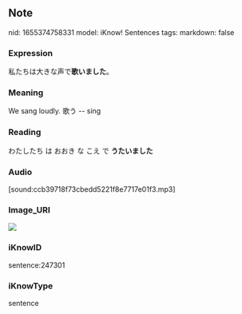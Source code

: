 ## Note
nid: 1655374758331
model: iKnow! Sentences
tags: 
markdown: false

### Expression
私たちは大きな声で<b>歌いました</b>。

### Meaning
We sang loudly.
歌う -- sing

### Reading
わたしたち は おおき な こえ で <b>うたいました</b>

### Audio
[sound:ccb39718f73cbedd5221f8e7717e01f3.mp3]

### Image_URI
<img src="2ee03db628c1db9f459911219f9212e3.jpg">

### iKnowID
sentence:247301

### iKnowType
sentence
